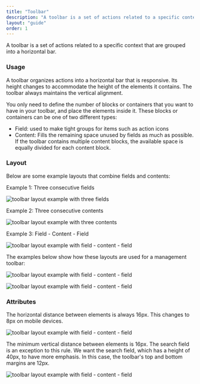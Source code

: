 ```yaml
---
title: "Toolbar"
description: "A toolbar is a set of actions related to a specific context that are grouped into a horizontal bar."
layout: "guide"
order: 1
---
```


<div class="page-description">A toolbar is a set of actions related to a specific context that are grouped into a horizontal bar.</div>

### Usage

A toolbar organizes actions into a horizontal bar that is responsive. Its height changes to accommodate the height of the elements it contains. The toolbar always maintains the vertical alignment.

You only need to define the number of blocks or containers that you want to have in your toolbar, and place the elements inside it. These blocks or containers can be one of two different types:

* Field: used to make tight groups for items such as action icons
* Content: Fills the remaining space unused by fields as much as possible. If the toolbar contains multiple content blocks, the available space is equally divided for each content block.

### Layout

Below are some example layouts that combine fields and contents:

Example 1: Three consecutive fields

![toolbar layout example with three fields](/lexicon/images/ToolbarLayout1.jpg)

Example 2: Three consecutive contents

![toolbar layout example with three contents](/lexicon/images/ToolbarLayout2.jpg)

Example 3: Field - Content - Field

![toolbar layout example with field - content - field](/lexicon/images/ToolbarLayout3.jpg)

The examples below show how these layouts are used for a management toolbar:

![toolbar layout example with field - content - field](/lexicon/images/ToolbarLayoutExample1.jpg)

![toolbar layout example with field - content - field](/lexicon/images/ToolbarLayoutExample3.jpg)


### Attributes

The horizontal distance between elements is always 16px. This changes to 8px on mobile devices.

![toolbar layout example with field - content - field](/lexicon/images/ToolbarLayoutMetricsHor.jpg)

The minimum vertical distance between elements is 16px. The search field is an exception to this rule. We want the search field, which has a height of 40px, to have more emphasis. In this case, the toolbar's top and bottom margins are 12px.

![toolbar layout example with field - content - field](/lexicon/images/ToolbarLayoutMetricsVert.jpg)

